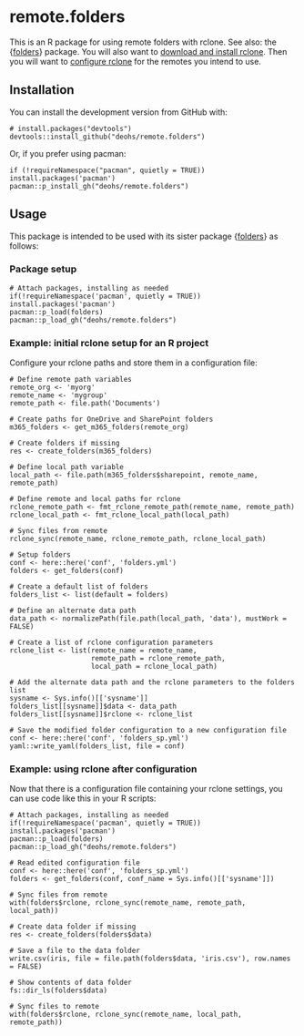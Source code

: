 # remote.folders

This is an R package for using remote folders with rclone. 
See also: the {[folders](https://github.com/deohs/folders/)} package. You will 
also want to [download and install rclone](https://rclone.org/install/). Then 
you will want to [configure rclone](https://rclone.org/docs/) for the remotes 
you intend to use.

## Installation

You can install the development version from GitHub with:

```
# install.packages("devtools")
devtools::install_github("deohs/remote.folders")
```
Or, if you prefer using pacman:

```
if (!requireNamespace("pacman", quietly = TRUE)) install.packages('pacman')
pacman::p_install_gh("deohs/remote.folders")
```

## Usage

This package is intended to be used with its sister package 
{[folders](https://github.com/deohs/folders/)} as follows:

### Package setup

```
# Attach packages, installing as needed
if(!requireNamespace('pacman', quietly = TRUE)) install.packages('pacman')
pacman::p_load(folders)
pacman::p_load_gh("deohs/remote.folders")
```

### Example: initial rclone setup for an R project

Configure your rclone paths and store them in a configuration file:

```
# Define remote path variables
remote_org <- 'myorg'
remote_name <- 'mygroup'
remote_path <- file.path('Documents')

# Create paths for OneDrive and SharePoint folders
m365_folders <- get_m365_folders(remote_org)

# Create folders if missing
res <- create_folders(m365_folders)

# Define local path variable
local_path <- file.path(m365_folders$sharepoint, remote_name, remote_path)

# Define remote and local paths for rclone
rclone_remote_path <- fmt_rclone_remote_path(remote_name, remote_path)
rclone_local_path <- fmt_rclone_local_path(local_path)

# Sync files from remote
rclone_sync(remote_name, rclone_remote_path, rclone_local_path)

# Setup folders
conf <- here::here('conf', 'folders.yml')
folders <- get_folders(conf)

# Create a default list of folders
folders_list <- list(default = folders)

# Define an alternate data path
data_path <- normalizePath(file.path(local_path, 'data'), mustWork = FALSE)

# Create a list of rclone configuration parameters
rclone_list <- list(remote_name = remote_name, 
                    remote_path = rclone_remote_path, 
                    local_path = rclone_local_path)

# Add the alternate data path and the rclone parameters to the folders list
sysname <- Sys.info()[['sysname']]
folders_list[[sysname]]$data <- data_path
folders_list[[sysname]]$rclone <- rclone_list

# Save the modified folder configuration to a new configuration file
conf <- here::here('conf', 'folders_sp.yml')
yaml::write_yaml(folders_list, file = conf)
```

### Example: using rclone after configuration

Now that there is a configuration file containing your rclone settings, you 
can use code like this in your R scripts:

```
# Attach packages, installing as needed
if(!requireNamespace('pacman', quietly = TRUE)) install.packages('pacman')
pacman::p_load(folders)
pacman::p_load_gh("deohs/remote.folders")

# Read edited configuration file
conf <- here::here('conf', 'folders_sp.yml')
folders <- get_folders(conf, conf_name = Sys.info()[['sysname']])

# Sync files from remote
with(folders$rclone, rclone_sync(remote_name, remote_path, local_path))

# Create data folder if missing
res <- create_folders(folders$data)

# Save a file to the data folder
write.csv(iris, file = file.path(folders$data, 'iris.csv'), row.names = FALSE)

# Show contents of data folder
fs::dir_ls(folders$data)

# Sync files to remote
with(folders$rclone, rclone_sync(remote_name, local_path, remote_path))
```
